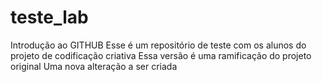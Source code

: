 # teste_lab
Introdução ao GITHUB
Esse é um repositório de teste com os alunos do projeto de codificação criativa
Essa versão é uma ramificação do projeto original
Uma nova alteração a ser criada
